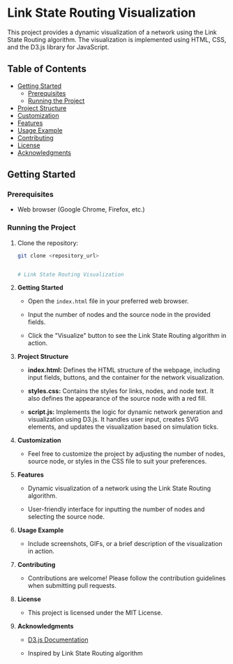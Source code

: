 # Link State Routing Visualization

This project provides a dynamic visualization of a network using the Link State Routing algorithm. The visualization is implemented using HTML, CSS, and the D3.js library for JavaScript.

## Table of Contents

- [Getting Started](#getting-started)
  - [Prerequisites](#prerequisites)
  - [Running the Project](#running-the-project)
- [Project Structure](#project-structure)
- [Customization](#customization)
- [Features](#features)
- [Usage Example](#usage-example)
- [Contributing](#contributing)
- [License](#license)
- [Acknowledgments](#acknowledgments)

## Getting Started

### Prerequisites

- Web browser (Google Chrome, Firefox, etc.)

### Running the Project

1. Clone the repository:

   ```bash
   git clone <repository_url>


   # Link State Routing Visualization

1. **Getting Started**

    - Open the `index.html` file in your preferred web browser.
    
    - Input the number of nodes and the source node in the provided fields.
    
    - Click the "Visualize" button to see the Link State Routing algorithm in action.

2. **Project Structure**

    - **index.html:** Defines the HTML structure of the webpage, including input fields, buttons, and the container for the network visualization.
    
    - **styles.css:** Contains the styles for links, nodes, and node text. It also defines the appearance of the source node with a red fill.
    
    - **script.js:** Implements the logic for dynamic network generation and visualization using D3.js. It handles user input, creates SVG elements, and updates the visualization based on simulation ticks.

3. **Customization**

    - Feel free to customize the project by adjusting the number of nodes, source node, or styles in the CSS file to suit your preferences.

4. **Features**

    - Dynamic visualization of a network using the Link State Routing algorithm.
    
    - User-friendly interface for inputting the number of nodes and selecting the source node.

5. **Usage Example**

    - Include screenshots, GIFs, or a brief description of the visualization in action.

6. **Contributing**

    - Contributions are welcome! Please follow the contribution guidelines when submitting pull requests.

7. **License**

    - This project is licensed under the MIT License.

8. **Acknowledgments**

    - [D3.js Documentation](https://d3js.org/)
    
    - Inspired by Link State Routing algorithm
